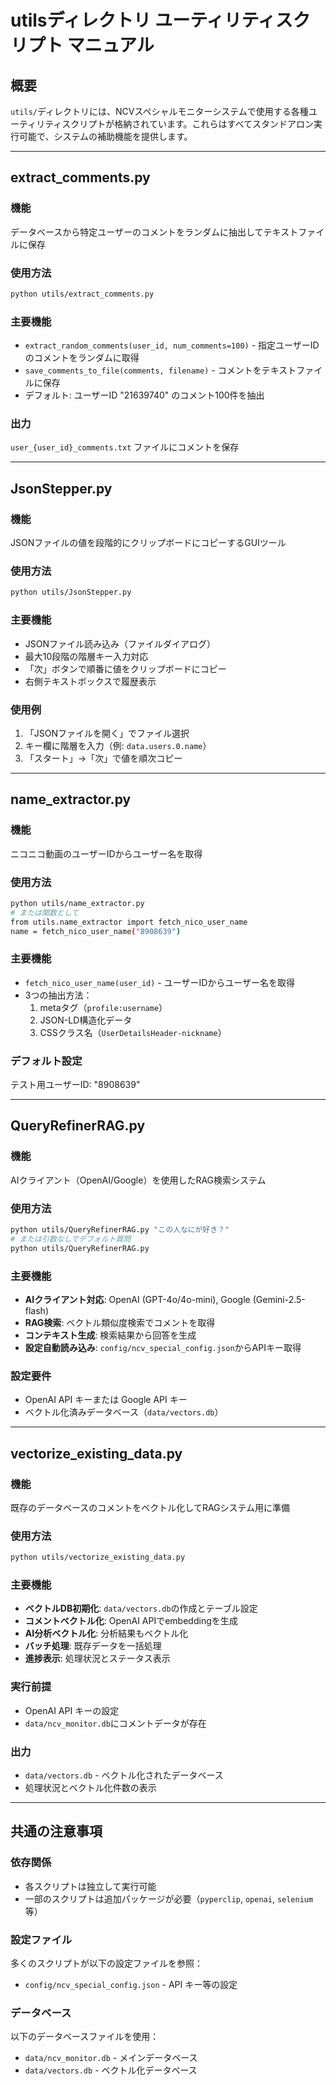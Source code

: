 # utilsディレクトリ ユーティリティスクリプト マニュアル

## 概要
`utils/`ディレクトリには、NCVスペシャルモニターシステムで使用する各種ユーティリティスクリプトが格納されています。これらはすべてスタンドアロン実行可能で、システムの補助機能を提供します。

---

## extract_comments.py
### 機能
データベースから特定ユーザーのコメントをランダムに抽出してテキストファイルに保存

### 使用方法
```bash
python utils/extract_comments.py
```

### 主要機能
- `extract_random_comments(user_id, num_comments=100)` - 指定ユーザーIDのコメントをランダムに取得
- `save_comments_to_file(comments, filename)` - コメントをテキストファイルに保存
- デフォルト: ユーザーID "21639740" のコメント100件を抽出

### 出力
`user_{user_id}_comments.txt` ファイルにコメントを保存

---

## JsonStepper.py
### 機能
JSONファイルの値を段階的にクリップボードにコピーするGUIツール

### 使用方法
```bash
python utils/JsonStepper.py
```

### 主要機能
- JSONファイル読み込み（ファイルダイアログ）
- 最大10段階の階層キー入力対応
- 「次」ボタンで順番に値をクリップボードにコピー
- 右側テキストボックスで履歴表示

### 使用例
1. 「JSONファイルを開く」でファイル選択
2. キー欄に階層を入力（例: `data.users.0.name`）
3. 「スタート」→「次」で値を順次コピー

---

## name_extractor.py
### 機能
ニコニコ動画のユーザーIDからユーザー名を取得

### 使用方法
```bash
python utils/name_extractor.py
# または関数として
from utils.name_extractor import fetch_nico_user_name
name = fetch_nico_user_name("8908639")
```

### 主要機能
- `fetch_nico_user_name(user_id)` - ユーザーIDからユーザー名を取得
- 3つの抽出方法：
  1. metaタグ（`profile:username`）
  2. JSON-LD構造化データ
  3. CSSクラス名（`UserDetailsHeader-nickname`）

### デフォルト設定
テスト用ユーザーID: "8908639"

---

## QueryRefinerRAG.py
### 機能
AIクライアント（OpenAI/Google）を使用したRAG検索システム

### 使用方法
```bash
python utils/QueryRefinerRAG.py "この人なにが好き？"
# または引数なしでデフォルト質問
python utils/QueryRefinerRAG.py
```

### 主要機能
- **AIクライアント対応**: OpenAI (GPT-4o/4o-mini), Google (Gemini-2.5-flash)
- **RAG検索**: ベクトル類似度検索でコメントを取得
- **コンテキスト生成**: 検索結果から回答を生成
- **設定自動読み込み**: `config/ncv_special_config.json`からAPIキー取得

### 設定要件
- OpenAI API キーまたは Google API キー
- ベクトル化済みデータベース（`data/vectors.db`）

---

## vectorize_existing_data.py
### 機能
既存のデータベースのコメントをベクトル化してRAGシステム用に準備

### 使用方法
```bash
python utils/vectorize_existing_data.py
```

### 主要機能
- **ベクトルDB初期化**: `data/vectors.db`の作成とテーブル設定
- **コメントベクトル化**: OpenAI APIでembeddingを生成
- **AI分析ベクトル化**: 分析結果もベクトル化
- **バッチ処理**: 既存データを一括処理
- **進捗表示**: 処理状況とステータス表示

### 実行前提
- OpenAI API キーの設定
- `data/ncv_monitor.db`にコメントデータが存在

### 出力
- `data/vectors.db` - ベクトル化されたデータベース
- 処理状況とベクトル化件数の表示

---

## 共通の注意事項

### 依存関係
- 各スクリプトは独立して実行可能
- 一部のスクリプトは追加パッケージが必要（`pyperclip`, `openai`, `selenium`等）

### 設定ファイル
多くのスクリプトが以下の設定ファイルを参照：
- `config/ncv_special_config.json` - API キー等の設定

### データベース
以下のデータベースファイルを使用：
- `data/ncv_monitor.db` - メインデータベース
- `data/vectors.db` - ベクトル化データベース